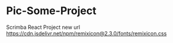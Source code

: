# Pic-Some-Project
 Scrimba React Project
 new url
https://cdn.jsdelivr.net/npm/remixicon@2.3.0/fonts/remixicon.css